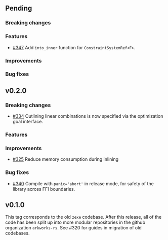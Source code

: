 ## Pending

### Breaking changes

### Features
- [\#347](https://github.com/arkworks-rs/snark/pull/347) Add `into_inner` function for `ConstraintSystemRef<F>`.

### Improvements

### Bug fixes


## v0.2.0

### Breaking changes
- [\#334](https://github.com/arkworks-rs/snark/pull/334) Outlining linear combinations is now specified via the optimization goal interface.

### Features

### Improvements
- [\#325](https://github.com/arkworks-rs/snark/pull/325) Reduce memory consumption during inlining

### Bug fixes
- [\#340](https://github.com/arkworks-rs/snark/pull/340) Compile with `panic='abort'` in release mode, for safety of the library across FFI boundaries.

## v0.1.0

This tag corresponds to the old `zexe` codebase.
After this release, all of the code has been split up into
more modular repositories in the github organization `arkworks-rs`.
See #320 for guides in migration of old codebases.
